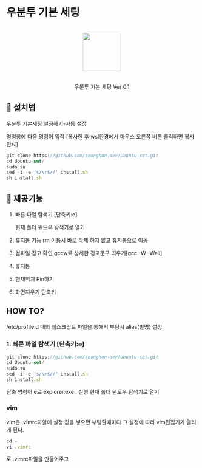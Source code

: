 # 우분투 기본 세팅
<div align="center">
  <br/>
  <img src="https://upload.wikimedia.org/wikipedia/commons/1/16/Ubuntu_and_Ubuntu_Server_Icon.png" width="100" />
  <br/>
  <br/>
  <p>
    우분투 기본 세팅 Ver 0.1 <br>
  </p>
  </p>
</div>


## :mega: 설치법

우분투 기본세팅 설정하기-자동 설정


명령창에 다음 명령어 입력  [복사한 후 wsl환경에서 마우스 오른쪽 버튼 클릭하면 복사 완료]

```jsx
git clone https://github.com/seonghun-dev/Ubuntu-set.git
cd Ubuntu-set/
sudo su
sed -i -e 's/\r$//' install.sh
sh install.sh
```


## :mega: 제공기능

1. 빠른 파일 탐색기 [단축키:e]


   현재 폴더 윈도우 탐색기로 열기
   
   
2. 휴지통 기능
   rm 이용시 바로 삭제 하지 않고 휴지통으로 이동
3. 컴파일 경고 확인
   gccw로 상세한 경고문구 띄우기[gcc -W -Wall]
4. 휴지통

5. 현재위치 Pin하기

6. 화면지우기 단축키


## HOW TO?
/etc/profile.d 내의 쉘스크립트 파일을 통해서 부팅시 alias(별명) 설정

### 1. 빠른 파일 탐색기 [단축키:e]
```jsx
git clone https://github.com/seonghun-dev/Ubuntu-set.git
cd Ubuntu-set/
sudo su
sed -i -e 's/\r$//' install.sh
sh install.sh
```
단축 명령어 e로 explorer.exe . 실행
   현재 폴더 윈도우 탐색기로 열기
### vim
vim은 .vimrc파일에 설정 값을 넣으면 부팅할때마다 그 설정에 따라 vim편집기가 열리게 된다.

```jsx
cd ~
vi .vimrc
```

로 .vimrc파일을 만들어주고
